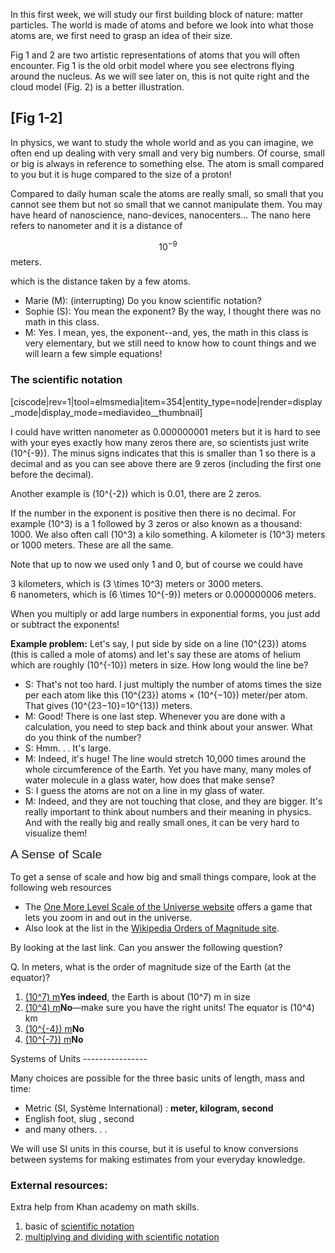 In this first week, we will study our first building block of nature: matter particles. The world is made of atoms and before we look into what those atoms are, we first need to grasp an idea of their size.

Fig 1 and 2 are two artistic representations of atoms that you will often encounter. Fig 1 is the old orbit model where you see electrons flying around the nucleus. As we will see later on, this is not quite right and the cloud model (Fig. 2) is a better illustration.

[Fig 1-2]
------------------

In physics, we want to study the whole world and as you can imagine, we often end up dealing with very small and very big numbers. Of course, small or big is always in reference to something else. The atom is small compared to you but it is huge compared to the size of a proton!

Compared to daily human scale the atoms are really small, so small that you cannot see them but not so small that we cannot manipulate them. You may have heard of nanoscience, nano-devices, nanocenters... The nano here refers to nanometer and it is a distance of

$$10^{-9}$$ meters.  
  
which is the distance taken by a few atoms.

- Marie (M): (interrupting) Do you know scientific notation?
- Sophie (S): You mean the exponent? By the way, I thought there was no math in this class.
- M: Yes. I mean, yes, the exponent--and, yes, the math in this class is very elementary, but we still need to know how to count things and we will learn a few simple equations!

### <span style="line-height: 20.3999996185303px;">The scientific notation</span>

[ciscode|rev=1|tool=elmsmedia|item=354|entity_type=node|render=display_mode|display_mode=mediavideo__thumbnail]

I could have written nanometer as 0.000000001 meters but it is hard to see with your eyes exactly how many zeros there are, so scientists just write \(10^{-9}\). The minus signs indicates that this is smaller than 1 so there is a decimal and as you can see above there are 9 zeros (including the first one before the decimal).

Another example is \(10^{-2}\) which is 0.01, there are 2 zeros.

If the number in the exponent is positive then there is no decimal. For example \(10^3\) is a 1 followed by 3 zeros or also known as a thousand: 1000. We also often call \(10^3\) a kilo something. A kilometer is \(10^3\) meters or 1000 meters. These are all the same.

Note that up to now we used only 1 and 0, but of course we could have

3 kilometers, which is \(3 \times 10^3\) meters or 3000 meters.  
6 nanometers, which is \(6 \times 10^{-9}\) meters or 0.000000006 meters.

When you multiply or add large numbers in exponential forms, you just add or subtract the exponents!

**Example problem:** Let's say, I put side by side on a line \(10^{23}\) atoms (this is called a mole of atoms) and let's say these are atoms of helium which are roughly \(10^{-10}\) meters in size. How long would the line be?

- S: That's not too hard. I just multiply the number of atoms times the size per each atom like this <nobr>\(10^{23}\) </nobr> atoms <nobr>× </nobr><nobr>\(10^{−10}\) </nobr> meter/per atom. That gives <nobr>\(10^{23−10}=10^{13}\) </nobr> meters.
- M: Good! There is one last step. Whenever you are done with a calculation, you need to step back and think about your answer. What do you think of the number?
- S: Hmm. . . It's large.
- M: Indeed, it's huge! The line would stretch 10,000 times around the whole circumference of the Earth. Yet you have many, many moles of water molecule in a glass water, how does that make sense?
- S: I guess the atoms are not on a line in my glass of water.
- M: Indeed, and they are not touching that close, and they are bigger. It's really important to think about numbers and their meaning in physics. And with the really big and really small ones, it can be very hard to visualize them!

<span style="font-family: Helvetica, Arial, sans-serif; font-size: 19.2000007629395px; line-height: 24.9599990844727px;">A Sense of Scale</span>

To get a sense of scale and how big and small things compare, look at the following web resources

- The [One More Level Scale of the Universe website](http://www.onemorelevel.com/game/scale_of_the_universe_2012) offers a game that lets you zoom in and out in the universe.
- Also look at the list in the [Wikipedia Orders of Magnitude site](http://en.wikipedia.org/wiki/Orders_of_magnitude_(length)).

By looking at the last link. Can you answer the following question?

<div class="question">Q. In meters, what is the order of magnitude size of the Earth (at the equator)?

1. [\(10^7\) m](# "10 to the fifth power")**Yes indeed**, the Earth is about \(10^7\) m in size
2. [\(10^4\) m](# "10 to the seventh power")**No**—make sure you have the right units! The equator is \(10^4\) km
3. [\(10^{-4}\) m](# "10 to the minus fifth power")**No**
4. [\(10^{-7}\) m](# "10 to the minus seventh power")**No**

</div>Systems of Units
----------------

Many choices are possible for the three basic units of length, mass and time:

- Metric (SI, Système International) : **meter, kilogram, second**
- English foot, slug , second
- and many others. . .

We will use SI units in this course, but it is useful to know conversions between systems for making estimates from your everyday knowledge.

### External resources:

Extra help from Khan academy on math skills.

1. basic of [scientific notation](http://youtu.be/i6lfVUp5RW8)
2. [multiplying and dividing with scientific notation](http://youtu.be/497oIjqRPco)